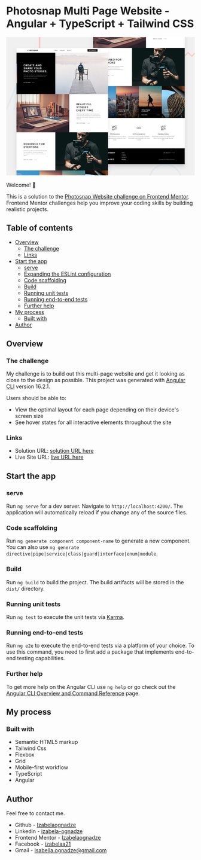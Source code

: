 # Photosnap Multi Page Website - Angular + TypeScript + Tailwind CSS

![Design preview for the Designo Agency Website Challenge coding challenge](./src/assets/images/preview.jpg)

Welcome! 👋

This is a solution to the [Photosnap Website challenge on Frontend Mentor](https://www.frontendmentor.io/challenges/photosnap-multipage-website-nMDSrNmNW). Frontend Mentor challenges help you improve your coding skills by building realistic projects.

## Table of contents

- [Overview](#overview)
  - [The challenge](#the-challenge)
  - [Links](#links)
- [Start the app](#Start-the-app)
  - [serve](#serve)
  - [Expanding the ESLint configuration](#Expanding-the-ESLint-configuration)
  - [Code scaffolding](#Code-scaffolding)
  - [Build](#Build)
  - [Running unit tests](#Running-unit-tests)
  - [Running end-to-end tests](#Running-end-to-end-tests)
  - [Further help](#Further-help)
- [My process](#my-process)
  - [Built with](#built-with)
- [Author](#author)

## Overview

### The challenge

My challenge is to build out this multi-page website and get it looking as close to the design as possible.
This project was generated with [Angular CLI](https://github.com/angular/angular-cli) version 16.2.1.

Users should be able to:

- View the optimal layout for each page depending on their device's screen size
- See hover states for all interactive elements throughout the site

### Links

- Solution URL: [solution URL here](https://github.com/Izabelaognadze/photosnap-multi-page-website)
- Live Site URL: [live URL here](https://izabelaognadze.github.io/photosnap-multi-page-website/)

## Start the app

### serve

Run `ng serve` for a dev server. Navigate to `http://localhost:4200/`. The application will automatically reload if you change any of the source files.

### Code scaffolding

Run `ng generate component component-name` to generate a new component. You can also use `ng generate directive|pipe|service|class|guard|interface|enum|module`.

### Build

Run `ng build` to build the project. The build artifacts will be stored in the `dist/` directory.

### Running unit tests

Run `ng test` to execute the unit tests via [Karma](https://karma-runner.github.io).

### Running end-to-end tests

Run `ng e2e` to execute the end-to-end tests via a platform of your choice. To use this command, you need to first add a package that implements end-to-end testing capabilities.

### Further help

To get more help on the Angular CLI use `ng help` or go check out the [Angular CLI Overview and Command Reference](https://angular.io/cli) page.

## My process

### Built with

- Semantic HTML5 markup
- Tailwind Css
- Flexbox
- Grid
- Mobile-first workflow
- TypeScript
- Angular

## Author

Feel free to contact me.

- Github - [Izabelaognadze](https://github.com/Izabelaognadze)
- Linkedin - [izabela-ognadze](https://www.linkedin.com/in/izabela-ognadze/)
- Frontend Mentor - [Izabelaognadze](https://www.frontendmentor.io/profile/Izabelaognadze)
- Facebook - [izabelaa21](https://www.facebook.com/izabelaa21)
- Gmail - [isabella.ognadze@gmail.com](mailto:isabella.ognadze@gmail.com)
